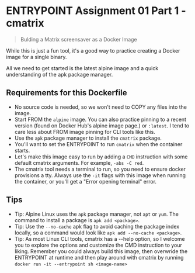 # ENTRYPOINT Assignment 01 Part 1 - cmatrix

> Bulding a Matrix screensaver as a Docker Image

While this is just a fun tool, it's a good way to practice creating a Docker
image for a single binary.

All we need to get started is the latest alpine image and a quick understanding
of the apk package manager.

## Requirements for this Dockerfile

- No source code is needed, so we won't need to COPY any files into the image.
- Start FROM the `alpine` image. You can also practice pinning to a recent
  version (found on Docker Hub's alpine image page.) or `:latest`. I tend to
  care less about FROM image pinning for CLI tools like this.
- Use the `apk` package manager to install the `cmatrix` package.
- You'll want to set the ENTRYPOINT to run `cmatrix` when the container starts.
- Let's make this image easy to run by adding a `CMD` instruction with some
  default cmatrix arguments. For example, `-abs -C red`.
- The cmatrix tool needs a terminal to run, so you need to ensure docker
  provisions a tty. Always use the `-it` flags with this image when running the
  container, or you'll get a "Error opening terminal" error.

## Tips

- Tip: Alpine Linux uses the `apk` package manager, not `apt` or `yum`. The
  command to install a package is `apk add <package>`.
- Tip: Use the `--no-cache` apk flag to avoid caching the package index locally,
  so a command would look like `apk add --no-cache <package>`.
- Tip: As most Linux CLI tools, cmatrix has a --help option, so I welcome you to
  explore the options and customize the CMD instruction to your liking. Remember
  you could always build this image, then overwride the ENTRYPOINT at runtime and
  then play around with cmatrix by running `docker run -it --entrypoint sh <image-name>`
